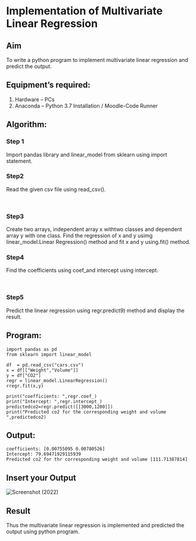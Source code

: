 # Implementation of Multivariate Linear Regression
## Aim
To write a python program to implement multivariate linear regression and predict the output.
## Equipment’s required:
1.	Hardware – PCs
2.	Anaconda – Python 3.7 Installation / Moodle-Code Runner
## Algorithm:
### Step 1
Import pandas library and linear_model from sklearn using import statement.
<br>

### Step2
Read the given csv file using read_csv().

<br>

### Step3
Create two arrays, independent array x withtwo classes and dependent array y with one class. Find the regression of x and y usimg linear_model.Linear Regression() method and fit x and y using.fit() method.
<br>

### Step4
Find the coefficients using coef_and intercept using intercept.

<br>

### Step5
Predict the linear regression using regr.predict9) method and display the result.
<br>


## Program:
```
import pandas as pd
from sklearn import linear_model

df  = pd.read_csv("cars.csv")
x = df[["Weight","Volume"]]
y = df["CO2"]
regr = linear_model.LinearRegression()
rregr.fit(x,y)

print("coefficients: ",regr.coef_)
print("Intercept: ",regr.intercept_)
predictedco2=regr.predict([[3000,1200]])
print("Predicted co2 for the corresponding weight and volume ",predictedco2)
```
## Output:
```
coefficients: [0.00755095 0.00780526]
Intercept: 79.69471929115939
Predicted co2 for thr corresponding weight and volume [111.71387814]
```
## Insert your Output
![Screenshot (2022)](https://github.com/user-attachments/assets/9a16935f-ac4a-4084-9cab-fcc0058c8c85)



## Result
Thus the multivariate linear regression is implemented and predicted the output using python program.
